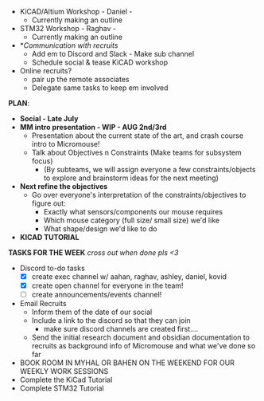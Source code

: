 - KiCAD/Altium Workshop - Daniel - 
	- Currently making an outline
- STM32 Workshop - Raghav - 
	- Currently making an outline
- **Communication with recruits*
	- Add em to Discord and Slack - Make sub channel
	- Schedule social & tease KiCAD workshop
- Online recruits?
	- pair up the remote associates
	- Delegate same tasks to keep em involved 

**PLAN**:
- **Social - Late July** 
- **MM intro presentation - WIP - AUG 2nd/3rd**
	- Presentation about the current state of the art, and crash course intro to Micromouse!
	- Talk about Objectives n Constraints (Make teams for subsystem focus)
		- (By subteams, we will assign everyone a few constraints/objects to explore and brainstorm ideas for the next meeting)
- **Next refine the objectives** 
	- Go over everyone's interpretation of the constraints/objectives to figure out:
		- Exactly what sensors/components our mouse requires
		- Which mouse category (full size/ small size) we'd like
		- What shape/design we'd like to do
- **KICAD TUTORIAL**

**TASKS FOR THE WEEK**
*cross out when done pls <3*
- Discord to-do tasks
	- [x] create exec channel w/ aahan, raghav, ashley, daniel, kovid
	- [x] create open channel for everyone in the team!
	- [ ] create announcements/events channel!

- Email Recruits 
	- Inform them of the date of our social
	- Include a link to the discord so that they can join
		- make sure discord channels are created first....
	- Send the initial research document and obsidian documentation to recruits as background info of Micromouse and what we've done so far
- BOOK ROOM IN MYHAL OR BAHEN ON THE WEEKEND FOR OUR WEEKLY WORK SESSIONS
- Complete the KiCad Tutorial
- Complete STM32 Tutorial

